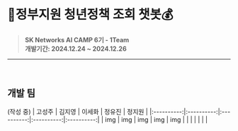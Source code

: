 # <br>🧐**정부지원 청년정책 조회 챗봇**💰
> **SK Networks AI CAMP 6기 - 1Team** <br/> **개발기간: 2024.12.24 ~ 2024.12.26**
---

<br>

## **개발 팀** <br>
(작성 중)
| 고성주 | 김지영 | 이세화 | 정유진 | 정지원 |
|:----------:|:----------:|:----------:|:----------:|:----------:|
| img | img | img | img | img |
|  |  |  |  |  |
<br>

